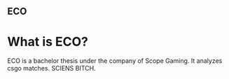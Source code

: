 ## ECO
# What is ECO?
ECO is a bachelor thesis under the company of Scope Gaming. It analyzes csgo matches. SCIENS BITCH.
